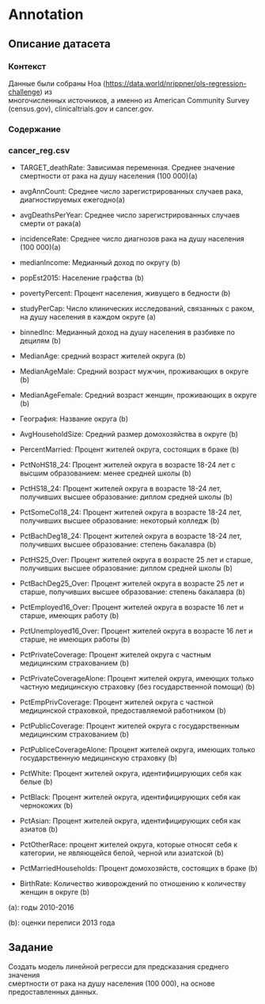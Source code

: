 # Annotation

## Описание датасета

### Контекст

Данные были собраны Ноа (https://data.world/nrippner/ols-regression-challenge) из  
многочисленных источников, а именно из American Community Survey (census.gov), clinicaltrials.gov и cancer.gov.

### Содержание

### cancer_reg.csv

- TARGET_deathRate: Зависимая переменная. Среднее значение смертности от рака на душу населения (100 000)(a)

- avgAnnCount: Среднее число зарегистрированных случаев рака, диагностируемых ежегодно(a)

- avgDeathsPerYear: Среднее число зарегистрированных случаев смерти от рака(a)

- incidenceRate: Среднее число диагнозов рака на душу населения (100 000)(a)

- medianIncome: Медианный доход по округу (b)

- popEst2015: Население графства (b)

- povertyPercent: Процент населения, живущего в бедности (b)

- studyPerCap: Число клинических исследований, связанных с раком, на душу населения в каждом округе (a)

- binnedInc: Медианный доход на душу населения в разбивке по децилям (b)

- MedianAge: средний возраст жителей округа (b)

- MedianAgeMale: Средний возраст мужчин, проживающих в округе (b)

- MedianAgeFemale: Средний возраст женщин, проживающих в округе (b)
- География: Название округа (b)

- AvgHouseholdSize: Средний размер домохозяйства в округе (b)

- PercentMarried: Процент жителей округа, состоящих в браке (b)

- PctNoHS18_24: Процент жителей округа в возрасте 18-24 лет с высшим образованием: менее средней школы (b)

- PctHS18_24: Процент жителей округа в возрасте 18-24 лет, получивших высшее образование: диплом средней школы (b)

- PctSomeCol18_24: Процент жителей округа в возрасте 18-24 лет, получивших высшее образование: некоторый колледж (b)

- PctBachDeg18_24: Процент жителей округа в возрасте 18-24 лет, получивших высшее образование: степень бакалавра (b)

- PctHS25_Over: Процент жителей округа в возрасте 25 лет и старше, получивших высшее образование: диплом средней школы (b)

- PctBachDeg25_Over: Процент жителей округа в возрасте 25 лет и старше, получивших высшее образование: степень бакалавра (b)

- PctEmployed16_Over: Процент жителей округа в возрасте 16 лет и старше, имеющих работу (b)

- PctUnemployed16_Over: Процент жителей округа в возрасте 16 лет и старше, не имеющих работы (b)

- PctPrivateCoverage: Процент жителей округа с частным медицинским страхованием (b)

- PctPrivateCoverageAlone: Процент жителей округа, имеющих только частную медицинскую страховку (без государственной помощи) (b)

- PctEmpPrivCoverage: Процент жителей округа с частной медицинской страховкой, предоставляемой работником (b)

- PctPublicCoverage: Процент жителей округа с государственным медицинским страхованием (b)

- PctPubliceCoverageAlone: Процент жителей округа, имеющих только государственную медицинскую страховку (b)

- PctWhite: Процент жителей округа, идентифицирующих себя как белые (b)

- PctBlack: Процент жителей округа, идентифицирующих себя как чернокожих (b)

- PctAsian: Процент жителей округа, идентифицирующих себя как азиатов (b)

- PctOtherRace: процент жителей округа, которые относят себя к категории, не являющейся белой, черной или азиатской (b)

- PctMarriedHouseholds: Процент домохозяйств, состоящих в браке (b)

- BirthRate: Количество живорождений по отношению к количеству женщин в округе (b)

(a): годы 2010-2016

(b): оценки переписи 2013 года

## Задание

Создать модель линейной регресси для предсказания cреднего значения  
смертности от рака на душу населения (100 000), 
на основе предоставленных данных.
